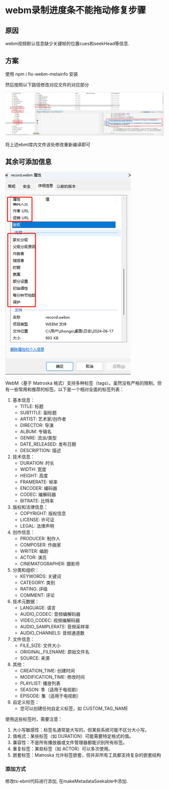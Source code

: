 # webm录制进度条不能拖动修复步骤

## 原因

webm视频默认信息缺少关键帧的位置cues和seekHead等信息.



## 方案

使用 npm i fix-webm-metainfo 安装

然后按照以下路径修改对应文件的对应部分 

![fixAttention](webm进度条修复.assets/fixAttention.png)

将上述ebml库内文件该处修改重新编译即可



## 其余可添加信息

![image-20240626163836241](webm进度条修复.assets/image-20240626163836241.png)

WebM（基于 Matroska 格式）支持多种标签（tags）。虽然没有严格的限制，但有一些常用和推荐的标签。以下是一个相对全面的标签列表：

1. 基本信息：
   - TITLE: 标题
   - SUBTITLE: 副标题
   - ARTIST: 艺术家/创作者
   - DIRECTOR: 导演
   - ALBUM: 专辑名
   - GENRE: 流派/类型
   - DATE_RELEASED: 发布日期
   - DESCRIPTION: 描述
2. 技术信息：
   - DURATION: 时长
   - WIDTH: 宽度
   - HEIGHT: 高度
   - FRAMERATE: 帧率
   - ENCODER: 编码器
   - CODEC: 编解码器
   - BITRATE: 比特率
3. 版权和法律信息：
   - COPYRIGHT: 版权信息
   - LICENSE: 许可证
   - LEGAL: 法律声明
4. 创作信息：
   - PRODUCER: 制作人
   - COMPOSER: 作曲家
   - WRITER: 编剧
   - ACTOR: 演员
   - CINEMATOGRAPHER: 摄影师
5. 分类和组织：
   - KEYWORDS: 关键词
   - CATEGORY: 类别
   - RATING: 评级
   - COMMENT: 评论
6. 技术元数据：
   - LANGUAGE: 语言
   - AUDIO_CODEC: 音频编解码器
   - VIDEO_CODEC: 视频编解码器
   - AUDIO_SAMPLERATE: 音频采样率
   - AUDIO_CHANNELS: 音频通道数
7. 文件信息：
   - FILE_SIZE: 文件大小
   - ORIGINAL_FILENAME: 原始文件名
   - SOURCE: 来源
8. 其他：
   - CREATION_TIME: 创建时间
   - MODIFICATION_TIME: 修改时间
   - PLAYLIST: 播放列表
   - SEASON: 季（适用于电视剧）
   - EPISODE: 集（适用于电视剧）
9. 自定义标签：
   - 您可以创建任何自定义标签，如 CUSTOM_TAG_NAME

使用这些标签时，需要注意：

1. 大小写敏感性：标签名通常是大写的，但某些系统可能不区分大小写。
2. 值格式：某些标签（如 DURATION）可能需要特定格式的值。
3. 兼容性：不是所有播放器或文件管理器都能识别所有标签。
4. 重复标签：某些标签（如 ACTOR）可以多次使用。
5. 嵌套标签：Matroska 允许标签嵌套，但并非所有工具都支持复杂的嵌套结构

### 添加方式

修改ts-ebml代码进行添加, 在makeMetadataSeekable中添加.